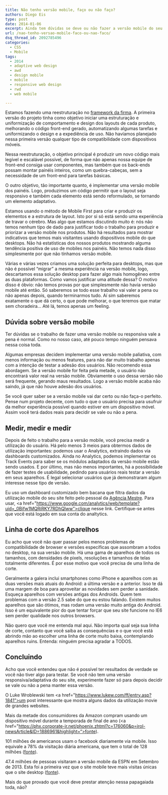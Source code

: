 ```yaml
---
title: Não tenho versão mobile, faço ou não faço?
authors: Diego Eis
type: post
date: 2014-01-06
excerpt: Ainda tem dúvidas se deve ou não fazer a versão mobile do seu produto ou site? Saia dessa...
url: /nao-tenho-versao-mobile-faco-ou-nao-faco/
dsq_thread_id: 2092785496
categories:
  - CSS
  - Mobile
tags:
  - 2014
  - adaptive web design
  - awd
  - design mobile
  - mobile
  - responsive web design
  - rwd
  - web mobile

---
```

Estamos fazendo uma reestruturação no [framework da firma][1]. A primeira versão do projeto tinha como objetivo iniciar uma estruturação e uniformização de comportamento e design dos layouts de cada produto, melhorando o código front-end gerado, automatizando algumas tarefas e uniformizando o design e a expediência de uso. Não havíamos planejado nessa primeira versão qualquer tipo de compatibilidade com dispositivos móveis.

Nessa reestruturação, o objetivo principal é produzir um novo código mais legível e escalável possível, de forma que não apenas nossa equipe de front-end consiga usar componentes, mas também que os back-ends possam montar painéis inteiros, como um quebra-cabeças, sem a necessidade de um front-end para tarefas básicas.

O outro objetivo, tão importante quanto, é implementar uma versão mobile dos painéis. Logo, produzimos um código permitir que o layout seja responsivo e também cada elemento está sendo reformulado, se tornando um elemento adaptativo.

Estamos usando o método de Mobile First para criar e produzir os elementos e a estrutura de layout. Isto por si só está sendo uma experiência de travar o cérebro. Mas algo que estamos discutindo muito é: nós não temos nenhum tipo de dado para justificar todo o trabalho para produzir e priorizar a versão mobile nos produtos. Não há resultados para mostrar indicativos que temos mais visitantes usando dispositivos mobile do que desktops. Não há estatísticas dos nossos produtos mostrando alguma tendência positiva de uso de mobiles nos painéis. Não temos nada disso simplesmente por que não tínhamos versão mobile.

Várias e várias vezes criamos uma solução perfeita para desktops, mas que não é possível &#8220;migrar&#8221; a mesma experiência na versão mobile, logo, descartamos essa solução desktop para fazer algo mais homogêneo entre as duas plataformas. Como vamos justificar uma atitude dessa? O motivo disso é óbvio: não temos provas por que simplesmente não havia versão mobile até então. Só saberemos se todo esse trabalho vai valer a pena ou não apenas depois, quando terminarmos tudo. Aí sim saberemos exatamente o que dá certo, o que pode melhorar, o que teremos que matar sem choradeira&#8230; Até lá, temos apenas um feeling.

## Dúvida sobre versão mobile

Ter dúvidas se o trabalho de fazer uma versão mobile ou responsiva vale a pena é normal. Como no nosso caso, até pouco tempo ninguém pensava nessa coisa toda.

Algumas empresas decidem implementar uma versão mobile paliativa, com menos informação ou menos features, para não dar muito trabalho apenas com a intenção de testar a adesão dos usuários. Não recomendo essa abordagem. Se a versão mobile for feita pela metade, o usuário não encontrará valor real na versão mobile. Obviamente o uso dessa versão não será frequente, gerando maus resultados. Logo a versão mobile acaba não saindo, já que não houve adesão dos usuários.

Se você quer saber se a versão mobile vai dar certo ou não faça-o perfeito. Pense num projeto decente, com tudo o que o usuário precisa para usufruir da melhor experiência possível quando estiver em um dispositivo móvel. Assim você terá dados reais para decidir se vale ou não a pena.

## Medir, medir e medir

Depois de feito o trabalho para a versão mobile, você precisa medir a utilização do usuário. Há pelo menos 3 meios para obtermos dados de utilização importantes: podemos usar o Analytics, extraindo dados via dashboards customizados. Ainda no Analytics, podemos implementar os Track Events para saber se os módulos adaptados da versão mobile estão sendo usados. E por último, mas não menos importantes, há a possibilidade de fazer testes de usabilidade, pedindo para usuários reais testar a versão em seus aparelhos. É legal selecionar usuários que já demonstraram algum interesse nesse tipo de versão. 

Eu uso um dashboard customizado bem bacana que filtra dados da utilização mobile do seu site feito pelo pessoal da [Agência Mestre][2]. Para usar, <a href="https://www.google.com/analytics/web/template?uid=_0Bifw1MQRiRKY7RDhQIww”>clique nesse link</a>. Certifique-se antes que você está logado em sua conta do analtytics.

## Linha de corte dos Aparelhos

Eu acho que você não quer passar pelos menos problemas de compatibilidade de browser e versões específicas que assombram a todos no desktop, na sua versão mobile. Há uma gama de aparelhos de todos os tamanhos, com densidades de pixels, resoluções e tamanhos de telas totalmente diferentes. É por esse motivo que você precisa de uma linha de corte.

Geralmente a galera inclui smartphones como iPhone e aparelhos com as duas versões mais atuais do Android: a última versão e a anterior. Isso te dá uma margem de boa para aproveitar as novidades sem perder a sanidade. Esqueça aparelhos com versões antigas dos Androids. Quem tem problemas com a versão 2.5 sabe do que eu estou falando. Existem muitos aparelhos que são ótimos, mas rodam uma versão muito antiga do Android. Isso é um equivalente pior do que tentar forçar que seu site funcione no IE6 sem perder qualidade nos outros browsers.

Não quero que você me entenda mal aqui. Não importa qual seja sua linha de corte, contanto que você saiba as consequências e o que você está abrindo mão ao escolher uma linha de corte muito baixa, contemplando aparelhos ruins. Entenda: ninguém precisa agradar a TODOS.

## Concluindo

Acho que você entendeu que não é possível ter resultados de verdade se você não tiver algo para testar. Se você não tem uma versão responsiva/adaptativa do seu site, experimente fazer só para depois decidir se vale ou não a pena manter essa versão.

O Luke Wroblewski tem <a href="https://www.lukew.com/ff/entry.asp?1841”>um post interessante</a> que mostra alguns dados da utilização movie de grandes websites.
  
Mais da metade dos consumidores da Amazon compram usando um dispositivo móvel durante a temporada de final de ano (<a href="https://phx.corporate-ir.net/phoenix.zhtml?c=176060&p=irol-newsArticle&ID=1886961&highlight=“>fonte</a>).
  
101 milhões de americanos usam o facebook diariamente via mobile. Isso equivale a 78% da visitação diária americana, que tem o total de 128 milhões ([fonte][3]).
  
47.4 milhões de pessoas visitaram a versão mobile da ESPN em Setembro de 2013. Esta foi a primeira vez que o site mobile teve mais visitas únicas que o site desktop ([fonte][4]).

Mais do que provado que você deve prestar atenção nessa papagaiada toda, não?

 [1]: https://locaweb.github.io/locawebstyle
 [2]: https://www.agenciamestre.com/
 [3]: https://techcrunch.com/2013/08/13/facebook-mobile-user-count/
 [4]: https://espnmediazone.com/us/press-releases/2013/10/espn-digital-media-sets-sports-category-record-in-september/
